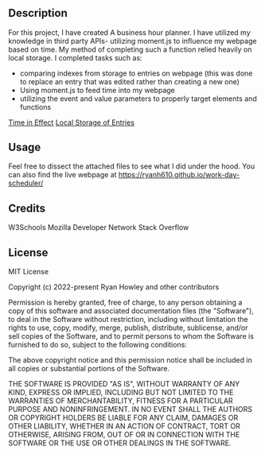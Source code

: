 # <Work-Day-Scheduler>

## Description

For this project, I have created A business hour planner. I have utilized my knowledge in third party APIs- utilizing moment.js to influence my webpage based on time. My method of completing such a function relied heavily on local storage. I completed tasks such as:
- comparing indexes from storage to entries on webpage (this was done to replace an entry that was edited rather than creating a new one)
- Using moment.js to feed time into my webpage
- utilizing the event and value parameters to properly target elements and functions

[Time in Effect](./Assets/images/time.PNG)
[Local Storage of Entries](./Assets/images/storage.PNG)

## Usage

Feel free to dissect the attached files to see what I did under the hood. You can also find the live webpage at https://ryanh610.github.io/work-day-scheduler/

## Credits

W3Schools
Mozilla Developer Network
Stack Overflow

## License

MIT License

Copyright (c) 2022-present Ryan Howley and other contributors

Permission is hereby granted, free of charge, to any person obtaining
a copy of this software and associated documentation files (the
"Software"), to deal in the Software without restriction, including
without limitation the rights to use, copy, modify, merge, publish,
distribute, sublicense, and/or sell copies of the Software, and to
permit persons to whom the Software is furnished to do so, subject to
the following conditions:

The above copyright notice and this permission notice shall be
included in all copies or substantial portions of the Software.

THE SOFTWARE IS PROVIDED "AS IS", WITHOUT WARRANTY OF ANY KIND,
EXPRESS OR IMPLIED, INCLUDING BUT NOT LIMITED TO THE WARRANTIES OF
MERCHANTABILITY, FITNESS FOR A PARTICULAR PURPOSE AND
NONINFRINGEMENT. IN NO EVENT SHALL THE AUTHORS OR COPYRIGHT HOLDERS BE
LIABLE FOR ANY CLAIM, DAMAGES OR OTHER LIABILITY, WHETHER IN AN ACTION
OF CONTRACT, TORT OR OTHERWISE, ARISING FROM, OUT OF OR IN CONNECTION
WITH THE SOFTWARE OR THE USE OR OTHER DEALINGS IN THE SOFTWARE.

